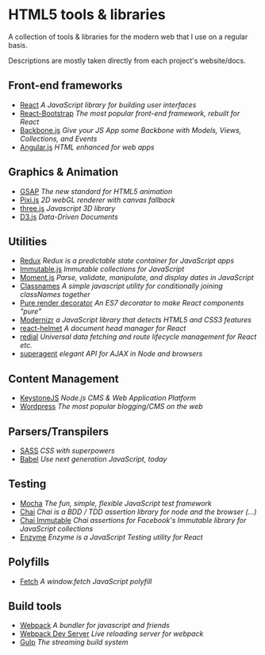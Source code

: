 # HTML5 tools & libraries
A collection of tools & libraries for the modern web that I use on a regular basis.

Descriptions are mostly taken directly from each project's website/docs.

## Front-end frameworks
- [React](https://facebook.github.io/react/) *A JavaScript library for building user interfaces*
- [React-Bootstrap](https://react-bootstrap.github.io/) *The most popular front-end framework, rebuilt for React*
- [Backbone.js](http://backbonejs.org/) *Give your JS App some Backbone with Models, Views, Collections, and Events*
- [Angular.js](https://angularjs.org/) *HTML enhanced for web apps*

## Graphics & Animation
- [GSAP](http://greensock.com/gsap) *The new standard for HTML5 animation*
- [Pixi.js](http://www.pixijs.com/) *2D webGL renderer with canvas fallback*
- [three.js](http://threejs.org/) *Javascript 3D library*
- [D3.js](http://d3js.org/) *Data-Driven Documents*

## Utilities
- [Redux](http://redux.js.org/) *Redux is a predictable state container for JavaScript apps*
- [Immutable.js](https://facebook.github.io/immutable-js/) *Immutable collections for JavaScript*
- [Moment.js](http://momentjs.com/) *Parse, validate, manipulate, and display dates in JavaScript*
- [Classnames](https://github.com/JedWatson/classnames) *A simple javascript utility for conditionally joining classNames together*
- [Pure render decorator](https://github.com/felixgirault/pure-render-decorator) *An ES7 decorator to make React components "pure"*
- [Modernizr](https://modernizr.com/) *a JavaScript library that detects HTML5 and CSS3 features*
- [react-helmet](https://github.com/nfl/react-helmet) *A document head manager for React*
- [redial](https://github.com/markdalgleish/redial) *Universal data fetching and route lifecycle management for React etc.*
- [superagent](http://visionmedia.github.io/superagent/) *elegant API for AJAX in Node and browsers* 

## Content Management
- [KeystoneJS](http://keystonejs.com/) *Node.js CMS & Web Application Platform*
- [Wordpress](https://wordpress.org/) *The most popular blogging/CMS on the web*

## Parsers/Transpilers
- [SASS](http://sass-lang.com/) *CSS with superpowers*
- [Babel](https://babeljs.io/) *Use next generation JavaScript, today*

## Testing
- [Mocha](https://mochajs.org/) *The fun, simple, flexible JavaScript test framework*
- [Chai](http://chaijs.com/) *Chai is a BDD / TDD assertion library for node and the browser (...)*
- [Chai Immutable](https://github.com/astorije/chai-immutable) *Chai assertions for Facebook's Immutable library for JavaScript collections*
- [Enzyme](http://airbnb.io/enzyme/) *Enzyme is a JavaScript Testing utility for React*

## Polyfills
- [Fetch](https://github.com/github/fetch) *A window.fetch JavaScript polyfill*

## Build tools
- [Webpack](https://github.com/webpack/webpack) *A bundler for javascript and friends*
- [Webpack Dev Server](https://github.com/webpack/webpack-dev-server) *Live reloading server for webpack*
- [Gulp](http://gulpjs.com/) *The streaming build system*
